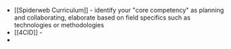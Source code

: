 - [[Spiderweb Curriculum]] - identify your "core competency" as planning and collaborating, elaborate based on field specifics such as technologies or methodologies
- [[4CID]] -
-